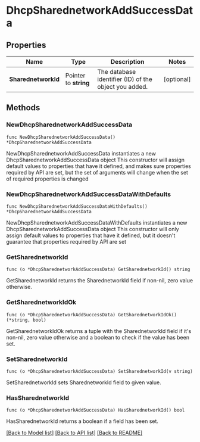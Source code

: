 # DhcpSharednetworkAddSuccessData

## Properties

Name | Type | Description | Notes
------------ | ------------- | ------------- | -------------
**SharednetworkId** | Pointer to **string** | The database identifier (ID) of the object you added. | [optional] 

## Methods

### NewDhcpSharednetworkAddSuccessData

`func NewDhcpSharednetworkAddSuccessData() *DhcpSharednetworkAddSuccessData`

NewDhcpSharednetworkAddSuccessData instantiates a new DhcpSharednetworkAddSuccessData object
This constructor will assign default values to properties that have it defined,
and makes sure properties required by API are set, but the set of arguments
will change when the set of required properties is changed

### NewDhcpSharednetworkAddSuccessDataWithDefaults

`func NewDhcpSharednetworkAddSuccessDataWithDefaults() *DhcpSharednetworkAddSuccessData`

NewDhcpSharednetworkAddSuccessDataWithDefaults instantiates a new DhcpSharednetworkAddSuccessData object
This constructor will only assign default values to properties that have it defined,
but it doesn't guarantee that properties required by API are set

### GetSharednetworkId

`func (o *DhcpSharednetworkAddSuccessData) GetSharednetworkId() string`

GetSharednetworkId returns the SharednetworkId field if non-nil, zero value otherwise.

### GetSharednetworkIdOk

`func (o *DhcpSharednetworkAddSuccessData) GetSharednetworkIdOk() (*string, bool)`

GetSharednetworkIdOk returns a tuple with the SharednetworkId field if it's non-nil, zero value otherwise
and a boolean to check if the value has been set.

### SetSharednetworkId

`func (o *DhcpSharednetworkAddSuccessData) SetSharednetworkId(v string)`

SetSharednetworkId sets SharednetworkId field to given value.

### HasSharednetworkId

`func (o *DhcpSharednetworkAddSuccessData) HasSharednetworkId() bool`

HasSharednetworkId returns a boolean if a field has been set.


[[Back to Model list]](../README.md#documentation-for-models) [[Back to API list]](../README.md#documentation-for-api-endpoints) [[Back to README]](../README.md)


